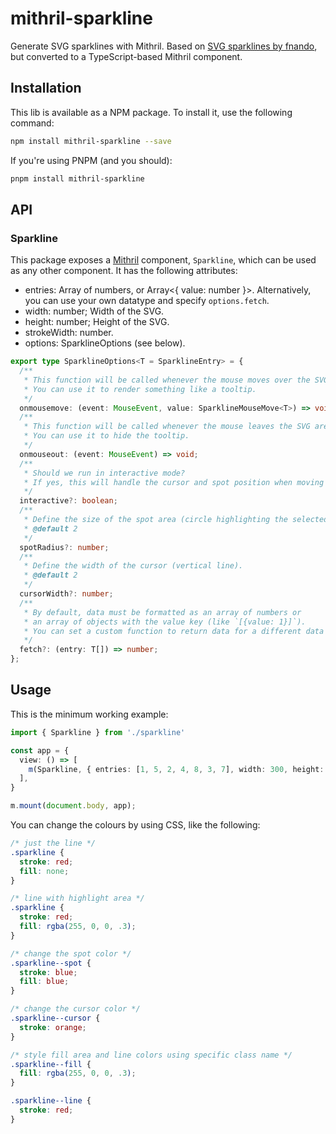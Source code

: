 # mithril-sparkline

Generate SVG sparklines with Mithril. Based on [SVG sparklines by fnando](https://github.com/fnando/sparkline), but converted to a TypeScript-based Mithril component.

## Installation

This lib is available as a NPM package. To install it, use the following command:

```bash
npm install mithril-sparkline --save
```

If you're using PNPM (and you should):

```bash
pnpm install mithril-sparkline
```

## API

### Sparkline

This package exposes a [Mithril](https://mithril.js.org/) component, `Sparkline`, which can be used as any other component. It has the following attributes:

- entries: Array of numbers, or Array<{ value: number }>.
  Alternatively, you can use your own datatype and specify `options.fetch`.
- width: number; Width of the SVG.
- height: number; Height of the SVG.
- strokeWidth: number.
- options: SparklineOptions (see below).

```ts
export type SparklineOptions<T = SparklineEntry> = {
  /**
   * This function will be called whenever the mouse moves over the SVG.
   * You can use it to render something like a tooltip.
   */
  onmousemove: (event: MouseEvent, value: SparklineMouseMove<T>) => void;
  /**
   * This function will be called whenever the mouse leaves the SVG area.
   * You can use it to hide the tooltip.
   */
  onmouseout: (event: MouseEvent) => void;
  /**
   * Should we run in interactive mode?
   * If yes, this will handle the cursor and spot position when moving the mouse.
   */
  interactive?: boolean;
  /**
   * Define the size of the spot area (circle highlighting the selected point).
   * @default 2
   */
  spotRadius?: number;
  /**
   * Define the width of the cursor (vertical line).
   * @default 2
   */
  cursorWidth?: number;
  /**
   * By default, data must be formatted as an array of numbers or
   * an array of objects with the value key (like `[{value: 1}]`).
   * You can set a custom function to return data for a different data structure.
   */
  fetch?: (entry: T[]) => number;
};
```

## Usage

This is the minimum working example:

```ts
import { Sparkline } from './sparkline'

const app = {
  view: () => [
    m(Sparkline, { entries: [1, 5, 2, 4, 8, 3, 7], width: 300, height: 50 }),
  ],
}

m.mount(document.body, app);
```

You can change the colours by using CSS, like the following:

```css
/* just the line */
.sparkline {
  stroke: red;
  fill: none;
}

/* line with highlight area */
.sparkline {
  stroke: red;
  fill: rgba(255, 0, 0, .3);
}

/* change the spot color */
.sparkline--spot {
  stroke: blue;
  fill: blue;
}

/* change the cursor color */
.sparkline--cursor {
  stroke: orange;
}

/* style fill area and line colors using specific class name */
.sparkline--fill {
  fill: rgba(255, 0, 0, .3);
}

.sparkline--line {
  stroke: red;
}
```
